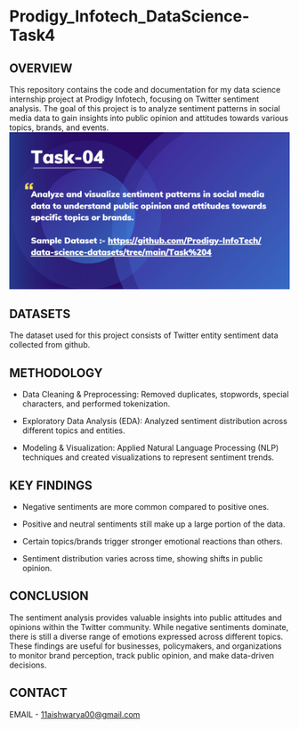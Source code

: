 # Prodigy_Infotech_DataScience-Task4
## OVERVIEW
This repository contains the code and documentation for my data science internship project at Prodigy Infotech, focusing on Twitter sentiment analysis. The goal of this project is to analyze sentiment patterns in social media data to gain insights into public opinion and attitudes towards various topics, brands, and events.
![Alt Task](ds_t4.png)

## DATASETS
The dataset used for this project consists of Twitter entity sentiment data collected from github.

## METHODOLOGY
- Data Cleaning & Preprocessing: Removed duplicates, stopwords, special characters, and performed tokenization.

- Exploratory Data Analysis (EDA): Analyzed sentiment distribution across different topics and entities.

- Modeling & Visualization: Applied Natural Language Processing (NLP) techniques and created visualizations to represent sentiment trends.

## KEY FINDINGS
- Negative sentiments are more common compared to positive ones.

- Positive and neutral sentiments still make up a large portion of the data.

- Certain topics/brands trigger stronger emotional reactions than others.

- Sentiment distribution varies across time, showing shifts in public opinion.

## CONCLUSION
The sentiment analysis provides valuable insights into public attitudes and opinions within the Twitter community. While negative sentiments dominate, there is still a diverse range of emotions expressed across different topics. These findings are useful for businesses, policymakers, and organizations to monitor brand perception, track public opinion, and make data-driven decisions.

## CONTACT
EMAIL - 11aishwarya00@gmail.com

